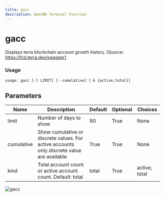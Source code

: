 ```yaml
---
title: gacc
description: OpenBB Terminal Function
---
```


# gacc

Displays terra blockchain account growth history. [Source: https://fcd.terra.dev/swagger]

### Usage 
```python
usage: gacc [-l LIMIT] [--cumulative] [-k {active,total}]
```

## Parameters

| Name | Description | Default | Optional | Choices |
| ---- | ----------- | ------- | -------- | ------- |
| limit | Number of days to show | 90 | True | None |
| cumulative | Show cumulative or discrete values. For active accounts only discrete value are available | True | True | None |
| kind | Total account count or active account count. Default: total | total | True | active, total |


![gacc](https://user-images.githubusercontent.com/46355364/154051829-8225869b-6ea8-434e-afd6-51b9c81e0ade.png)

